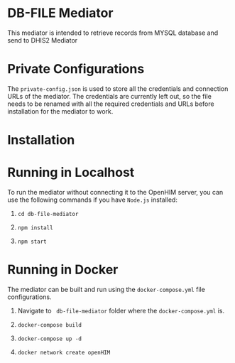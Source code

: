 # DB-FILE Mediator
This mediator is intended to retrieve records from MYSQL database and send to DHIS2 Mediator

# Private Configurations
The `private-config.json` is used to store all the credentials and connection URLs of the mediator. The credentials are currently left out, so the file needs to be renamed with all the required credentials and URLs before installation for the mediator to work.

# Installation


# Running in Localhost

To run the mediator without connecting it to the OpenHIM server, you can use the following commands if you have `Node.js` installed:

1. `cd db-file-mediator`

2. `npm install`

3. `npm start`

# Running in Docker

The mediator can be built and run using the `docker-compose.yml` file configurations.

1. Navigate to ` db-file-mediator` folder where the  `docker-compose.yml` is.

2. `docker-compose build`

3. `docker-compose up -d`

4. `docker network create openHIM`

